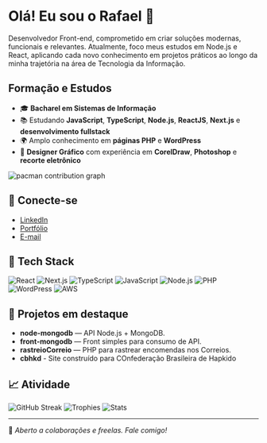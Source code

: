# Olá! Eu sou o Rafael 👋

Desenvolvedor Front-end, comprometido em criar soluções modernas, funcionais e relevantes. 
Atualmente, foco meus estudos em Node.js e React, aplicando cada novo conhecimento em projetos práticos ao longo da minha trajetória na área de Tecnologia da Informação.

##  Formação e Estudos

- 🎓 **Bacharel em Sistemas de Informação**
- 📚 Estudando **JavaScript**, **TypeScript**, **Node.js**, **ReactJS**, **Next.js** e **desenvolvimento fullstack**
- 🌍 Amplo conhecimento em **páginas PHP** e **WordPress**
- 🎨 **Designer Gráfico** com experiência em **CorelDraw**, **Photoshop** e **recorte eletrônico**

<picture>
  <source media="(prefers-color-scheme: dark)" srcset="https://raw.githubusercontent.com/rarma4/rarma4/output/pacman-contribution-graph-dark.svg">
  <source media="(prefers-color-scheme: light)" srcset="https://raw.githubusercontent.com/rarma4/rarma4/output/pacman-contribution-graph.svg">
  <img alt="pacman contribution graph" src="https://raw.githubusercontent.com/rarma4/rarma4/output/pacman-contribution-graph.svg">
</picture>

## 🔗 Conecte-se
- [LinkedIn](https://www.linkedin.com/in/rarma4/)
-  [Portfólio](https://www.rafart.com.br/)
-  [E-mail](rarma4@gmail.com)

## 🧰 Tech Stack
![React](https://img.shields.io/badge/-React-20232A?style=flat-square&logo=react)
![Next.js](https://img.shields.io/badge/-Next.js-000?style=flat-square&logo=next.js)
![TypeScript](https://img.shields.io/badge/-TypeScript-007ACC?style=flat-square&logo=typescript&logoColor=white)
![JavaScript](https://img.shields.io/badge/-JavaScript-F7DF1E?style=flat-square&logo=javascript&logoColor=black)
![Node.js](https://img.shields.io/badge/-Node.js-339933?style=flat-square&logo=node.js&logoColor=white)
![PHP](https://img.shields.io/badge/-PHP-777BB4?style=flat-square&logo=php&logoColor=white)
![WordPress](https://img.shields.io/badge/-WordPress-21759B?style=flat-square&logo=wordpress&logoColor=white)
![AWS](https://img.shields.io/badge/-AWS-232F3E?style=flat-square&logo=amazon-aws)

## 🚀 Projetos em destaque
- **node-mongodb** — API Node.js + MongoDB.
- **front-mongodb** — Front simples para consumo de API.
- **rastreioCorreio** — PHP para rastrear encomendas nos Correios.
-  **cbhkd** - Site construído para COnfederação Brasileira de Hapkido

## 📈 Atividade
![GitHub Streak](https://github-readme-streak-stats.herokuapp.com/?user=rarma4)
![Trophies](https://github-profile-trophy.vercel.app/?username=rarma4)
![Stats](https://github-readme-stats.vercel.app/api?username=rarma4&show_icons=true)

---

💬 *Aberto a colaborações e freelas. Fale comigo!*
